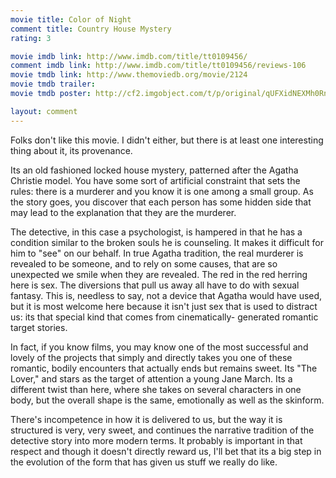 ```yaml
---
movie title: Color of Night
comment title: Country House Mystery
rating: 3

movie imdb link: http://www.imdb.com/title/tt0109456/
comment imdb link: http://www.imdb.com/title/tt0109456/reviews-106
movie tmdb link: http://www.themoviedb.org/movie/2124
movie tmdb trailer: 
movie tmdb poster: http://cf2.imgobject.com/t/p/original/qUFXidNEXMh0Rnrp8xsgdFWAIg6.jpg

layout: comment
---
```


Folks don't like this movie. I didn't either, but there is at least one interesting thing about it, its provenance.

Its an old fashioned locked house mystery, patterned after the Agatha Christie model. You have some sort of artificial constraint that sets the rules: there is a murderer and you know it is one among a small group. As the story goes, you discover that each person has some hidden side that may lead to the explanation that they are the murderer. 

The detective, in this case a psychologist, is hampered in that he has a condition similar to the broken souls he is counseling. It makes it difficult for him to "see" on our behalf. In true Agatha tradition, the real murderer is revealed to be someone, and to rely on some causes, that are so unexpected we smile when they are revealed. The red in the red herring here is sex. The diversions that pull us away all have to do with sexual fantasy. This is, needless to say, not a device that Agatha would have used, but it is most welcome here because it isn't just sex that is used to distract us: its that special kind that comes from cinematically- generated romantic target stories.

In fact, if you know films, you may know one of the most successful and lovely of the projects that simply and directly takes you one of these romantic, bodily encounters that actually ends but remains sweet. Its "The Lover," and stars as the target of attention a young Jane March. Its a different twist than here, where she takes on several characters in one body, but the overall shape is the same, emotionally as well as the skinform.

There's incompetence in how it is delivered to us, but the way it is structured is very, very sweet, and continues the narrative tradition of the detective story into more modern terms. It probably is important in that respect and though it doesn't directly reward us, I'll bet that its a big step in the evolution of the form that has given us stuff we really do like.